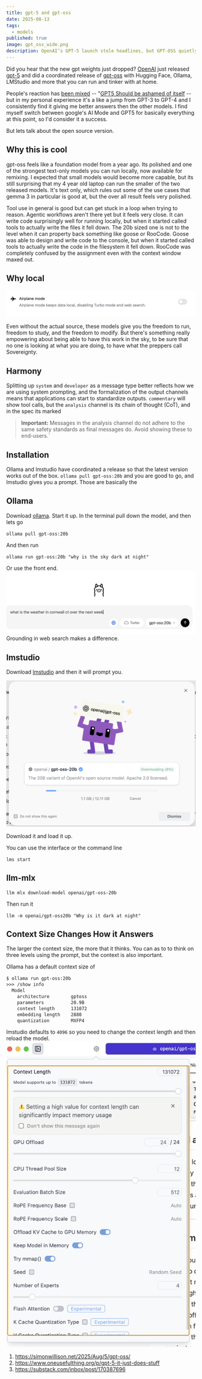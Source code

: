 ```yaml
---
title: gpt-5 and gpt-oss
date: 2025-08-13
tags:
  - models
published: true
image: gpt_oss_wide.png
description: OpenAI’s GPT-5 launch stole headlines, but GPT-OSS quietly made local AI a lot more practical. This post covers what’s new, how to run it with Ollama or LM Studio, and why context size can change your results.
---
```

Did you hear that the new gpt weights just dropped?   [OpenAI](https://openai.com) just released [gpt-5](https://openai.com/index/introducing-gpt-5/) and did a coordinated release of [gpt-oss](https://openai.com/index/introducing-gpt-oss/) with Hugging Face, Ollama, LMStudio and more that you can run and tinker with at home.

People's reaction has [been mixed](https://garymarcus.substack.com/p/gpt-5-overdue-overhyped-and-underwhelming) -- "[GPT5 Should be ashamed of itself](https://www.realtimetechpocalypse.com/p/gpt-5-is-by-far-the-best-ai-system) -- but in my personal experience it's a like a jump from GPT-3 to GPT-4 and I consistently find it giving me better answers then the other models.  I find myself switch between google's AI Mode and GPT5 for basically everything at this point, so I'd consider it a success.

But lets talk about the open source version.
## Why this is cool

gpt-oss feels like a foundation model from a year ago.  Its polished and one of the strongest text-only models you can run locally, now available for remixing.  I expected that small models would become more capable, but its still surprising that my 4 year old laptop can run the smaller of the two released models.  It's text only, which rules out some of the use cases that gemma 3 in particular is good at, but the over all result feels very polished.

Tool use in general is good but can get stuck in a loop when trying to reason.  Agentic workflows aren't there yet but it feels very close. It can write code surprisingly well for running locally, but when it started called tools to actually write the files it fell down.  The 20b sized one is not to the level when it can property back something like goose or RooCode.  Goose was able to design and write code to the console, but when it started called tools to actually write the code in the filesystem it fell down.  RooCode was completely confused by the assignment even with the context window maxed out.

## Why local

![](../assets/Screenshot%202025-08-06%20at%2016.44.55.png)

 Even without the actual source, these models give you the freedom to run, freedom to study, and the freedom to modify.  But there's something really empowering about being able to have this work in the sky, to be sure that no one is looking at what you are doing, to have what the preppers call Sovereignty.  
## Harmony

Splitting up `system` and `developer` as a message type better reflects how we are using system prompting, and the formalization of the output channels means that applications can start to standardize outputs.  `commentary` will show tool calls, but the `analysis` channel is its chain of thought (CoT), and in the spec its marked 

> **Important:** Messages in the analysis channel do not adhere to the same safety standards as final messages do. Avoid showing these to end-users.`
## Installation

Ollama and lmstudio have coordinated a release so that the latest version works out of the box.  `ollama pull gpt-oss:20b` and you are good to go, and lmstudio gives you a prompt.  Those are basically the 
## Ollama

Download [ollama](https://ollama.com).  Start it up.  In the terminal pull down the model, and then lets go

```shell
ollama pull gpt-oss:20b
```
And then run

```shell
ollama run gpt-oss:20b "why is the sky dark at night"
```

Or use the front end.
![](../assets/Screenshot%202025-08-06%20at%2015.35.53.png)
Grounding in web search makes a difference.
## lmstudio

Download [lmstudio](https://lmstudio.ai/download) and then it will prompt you.

![](../assets/Screenshot%202025-08-06%20at%2015.34.39.png)

Download it and load it up.

You can use the interface or the command line

```shell
lms start
```

## llm-mlx


```shell
llm mlx download-model openai/gpt-oss-20b
```

Then run it

```
llm -m openai/gpt-oss20b "Why is it dark at night"
```
## Context Size Changes How it Answers

The larger the context size, the more that it thinks.  You can as to to think on three levels using the prompt, but the context is also important.

Ollama has a default context size of 

```shell
$ ollama run gpt-oss:20b 
>>> /show info
  Model
    architecture        gptoss    
    parameters          20.9B     
    context length      131072    
    embedding length    2880      
    quantization        MXFP4     
```

lmstudio defaults to `4096` so you need to change the context length and then reload the model.
![](../assets/Screenshot%202025-08-06%20at%2016.01.42.png)


1. https://simonwillison.net/2025/Aug/5/gpt-oss/
2. https://www.oneusefulthing.org/p/gpt-5-it-just-does-stuff
3. https://substack.com/inbox/post/170387696
